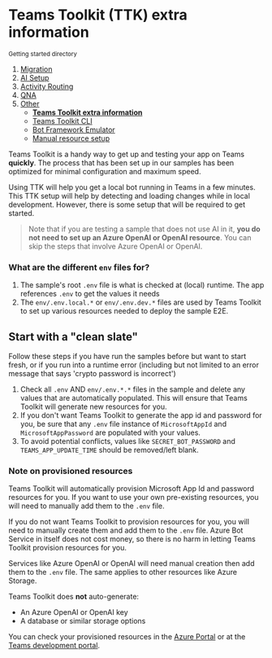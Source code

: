 # Teams Toolkit (TTK) extra information

<small>Getting started directory</small>

1. [Migration](./00.MIGRATION.md)
2. [AI Setup](./01.AI-SETUP.md)
3. [Activity Routing](./02.ACTIVITY-ROUTING.md)
4. [QNA](./03.QNA.md)
5. [Other](../OTHER/TEAMS-TOOLKIT.md)
   - [**Teams Toolkit extra information**](./TEAMS-TOOLKIT.md)
   - [Teams Toolkit CLI](./TEAMS-TOOLKIT-CLI.md)
   - [Bot Framework Emulator](./BOTFRAMEWORK-EMULATOR.md)
   - [Manual resource setup](./MANUAL-RESOURCE-SETUP.md)

Teams Toolkit is a handy way to get up and testing your app on Teams **quickly**. The process that has been set up in our samples has been optimized for minimal configuration and maximum speed.

Using TTK will help you get a local bot running in Teams in a few minutes. This TTK setup will help by detecting and loading changes while in local development. However, there is some setup that will be required to get started.

> Note that if you are testing a sample that does not use AI in it, **you do not need to set up an Azure OpenAI or OpenAI resource**. You can skip the steps that involve Azure OpenAI or OpenAI.


### What are the different `env` files for?

1. The sample's root `.env` file is what is checked at (local) runtime. The app references `.env` to get the values it needs
2. The `env/.env.local.*` or `env/.env.dev.*` files are used by Teams Toolkit to set up various resources needed to deploy the sample E2E.

## Start with a "clean slate"

Follow these steps if you have run the samples before but want to start fresh, or if you run into a runtime error (including but not limited to an error message that says 'crypto password is incorrect')

1. Check all `.env` AND `env/.env.*.*` files in the sample and delete any values that are automatically populated. This will ensure that Teams Toolkit will generate new resources for you.
1. If you don't want Teams Toolkit to generate the app id and password for you, be sure that any `.env` file instance of `MicrosoftAppId` and `MicrosoftAppPassword` are populated with your values.
1. To avoid potential conflicts, values like `SECRET_BOT_PASSWORD` and `TEAMS_APP_UPDATE_TIME` should be removed/left blank.

### Note on provisioned resources

Teams Toolkit will automatically provision Microsoft App Id and password resources for you. If you want to use your own pre-existing resources, you will need to manually add them to the `.env` file.

If you do not want Teams Toolkit to provision resources for you, you will need to manually create them and add them to the `.env` file. Azure Bot Service in itself does not cost money, so there is no harm in letting Teams Toolkit provision resources for you.

Services like Azure OpenAI or OpenAI will need manual creation then add them to the `.env` file. The same applies to other resources like Azure Storage.

Teams Toolkit does **not** auto-generate:

- An Azure OpenAI or OpenAI key
- A database or similar storage options

You can check your provisioned resources in the [Azure Portal](https://portal.azure.com) or at the [Teams development portal](https://dev.teams.microsoft.com).